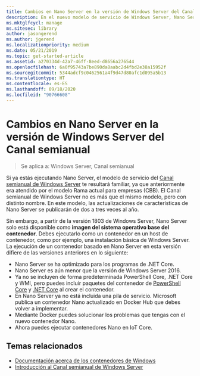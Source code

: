 ```yaml
---
title: Cambios en Nano Server en la versión de Windows Server del Canal semianual
description: En el nuevo modelo de servicio de Windows Server, Nano Server es solo un sistema operativo del contenedor con algunos cambios de características.
ms.mktglfcycl: manage
ms.sitesec: library
author: jasongerend
ms.author: jgerend
ms.localizationpriority: medium
ms.date: 05/21/2019
ms.topic: get-started-article
ms.assetid: a270334d-42a7-46ff-8eed-d8656a276544
ms.openlocfilehash: 6a0f95743a7be890da8aabc2d4fbd2e38a15952f
ms.sourcegitcommit: 5344adcf9c0462561a4f9d47d80afc1d095a5b13
ms.translationtype: HT
ms.contentlocale: es-ES
ms.lasthandoff: 09/18/2020
ms.locfileid: "90766608"
---
```

# <a name="changes-to-nano-server-in-windows-server-semi-annual-channel"></a>Cambios en Nano Server en la versión de Windows Server del Canal semianual

>Se aplica a: Windows Server, Canal semianual

Si ya estás ejecutando Nano Server, el modelo de servicio del [Canal semianual de Windows Server](../get-started-19/servicing-channels-19.md) te resultará familiar, ya que anteriormente era atendido por el modelo Rama actual para empresas (CBB). El Canal semianual de Windows Server no es más que el mismo modelo, pero con distinto nombre. En este modelo, las actualizaciones de características de Nano Server se publicarán de dos a tres veces al año.

Sin embargo, a partir de la versión 1803 de Windows Server, Nano Server solo está disponible como **imagen del sistema operativo base del contenedor**. Debes ejecutarlo como un contenedor en un host de contenedor, como por ejemplo, una instalación básica de Windows Server. La ejecución de un contenedor basado en Nano Server en esta versión difiere de las versiones anteriores en lo siguiente:

- Nano Server se ha optimizado para los programas de .NET Core.
- Nano Server es aún menor que la versión de Windows Server 2016.
- Ya no se incluyen de forma predeterminada PowerShell Core, .NET Core y WMI, pero puedes incluir paquetes del contenedor de [PowerShell Core](https://hub.docker.com/r/microsoft/powershell/) y [.NET Core](https://hub.docker.com/r/microsoft/dotnet/) al crear el contenedor.
- En Nano Server ya no está incluida una pila de servicio. Microsoft publica un contenedor Nano actualizado en Docker Hub que debes volver a implementar.
- Mediante Docker puedes solucionar los problemas que tengas con el nuevo contenedor Nano.
- Ahora puedes ejecutar contenedores Nano en IoT Core.

## <a name="related-topics"></a>Temas relacionados

- [Documentación acerca de los contenedores de Windows](/virtualization/windowscontainers/)
- [Introducción al Canal semianual de Windows Server](../get-started-19/servicing-channels-19.md)